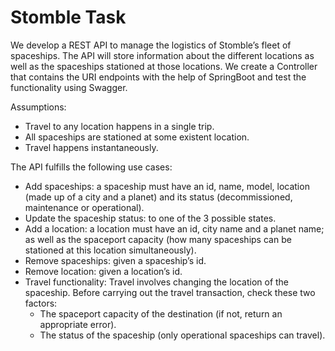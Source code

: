 # Stomble Task

We develop a REST API to manage the logistics of Stomble’s fleet of spaceships.
The API will store information about the different locations as well as the
spaceships stationed at those locations. We create a Controller that contains
the URI endpoints with the help of SpringBoot and test the functionality
using Swagger.

Assumptions:
- Travel to any location happens in a single trip.
- All spaceships are stationed at some existent location.
- Travel happens instantaneously.

The API fulfills the following use cases:
-	Add spaceships: a spaceship must have an id, name, model, location (made up of a city and a planet) and its status (decommissioned, maintenance or operational).
-	Update the spaceship status: to one of the 3 possible states.
-	Add a location: a location must have an id, city name and a planet name; as well as the spaceport capacity (how many spaceships can be stationed at this location simultaneously).
-	Remove spaceships: given a spaceship’s id.
-	Remove location: given a location’s id.
-	Travel functionality: Travel involves changing the location of the spaceship. Before carrying out the travel transaction, check these two factors:
    -	The spaceport capacity of the destination (if not, return an appropriate error).
    -	The status of the spaceship (only operational spaceships can travel).
